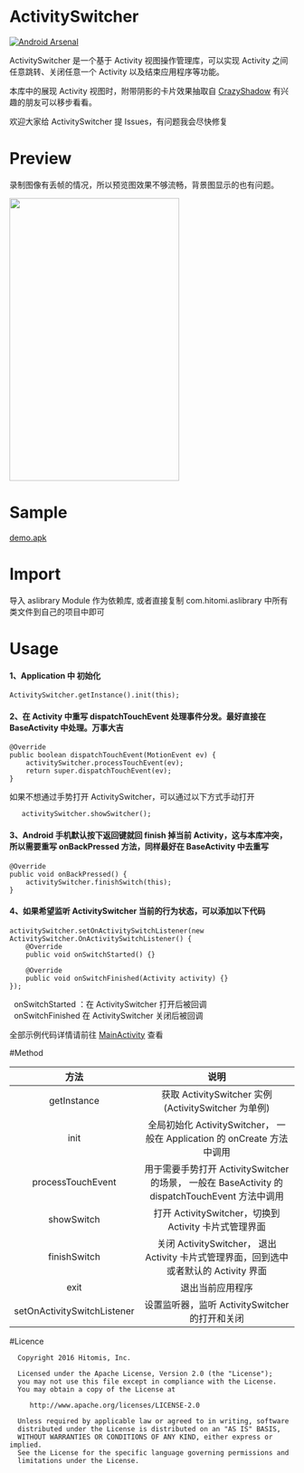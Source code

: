 # ActivitySwitcher

[![Android Arsenal](https://img.shields.io/badge/Android%20Arsenal-ActivitySwitcher-brightgreen.svg?style=flat)](http://android-arsenal.com/details/1/4635)

   ActivitySwitcher 是一个基于 Activity 视图操作管理库，可以实现 Activity 之间任意跳转、关闭任意一个 Activity
以及结束应用程序等功能。
   
   本库中的展现 Activity 视图时，附带阴影的卡片效果抽取自 [CrazyShadow](https://github.com/Hitomis/CrazyShadow) 有兴趣的朋友可以移步看看。
   
   欢迎大家给 ActivitySwitcher 提 Issues，有问题我会尽快修复

# Preview

录制图像有丢帧的情况，所以预览图效果不够流畅，背景图显示的也有问题。

<img src="preview/activity_swither.gif" width="300" height="500" />

# Sample

[demo.apk](https://github.com/Hitomis/ActivitySwitcher/tree/master/sample/app.apk)

# Import

导入 aslibrary Module 作为依赖库, 或者直接复制 com.hitomi.aslibrary 中所有类文件到自己的项目中即可

# Usage

#### 1、Application 中 初始化

    ActivitySwitcher.getInstance().init(this);

#### 2、在 Activity 中重写 dispatchTouchEvent 处理事件分发。最好直接在 BaseActivity 中处理。万事大吉

    @Override
    public boolean dispatchTouchEvent(MotionEvent ev) {
        activitySwitcher.processTouchEvent(ev);
        return super.dispatchTouchEvent(ev);
    }

   如果不想通过手势打开 ActivitySwitcher，可以通过以下方式手动打开
   
       activitySwitcher.showSwitcher();

#### 3、Android 手机默认按下返回键就回 finish 掉当前 Activity，这与本库冲突，所以需要重写 onBackPressed 方法，同样最好在 BaseActivity 中去重写

    @Override
    public void onBackPressed() {
        activitySwitcher.finishSwitch(this);
    }

#### 4、如果希望监听 ActivitySwitcher 当前的行为状态，可以添加以下代码

    activitySwitcher.setOnActivitySwitchListener(new ActivitySwitcher.OnActivitySwitchListener() {
        @Override
        public void onSwitchStarted() {}

        @Override
        public void onSwitchFinished(Activity activity) {}
    });
    
   onSwitchStarted ：在 ActivitySwitcher 打开后被回调 <br/>
   onSwitchFinished 在 ActivitySwitcher 关闭后被回调

   全部示例代码详情请前往 [MainActivity](https://github.com/Hitomis/ActivitySwitcher/blob/master/app/src/main/java/com/hitomi/activityswitcher/MainActivity.java) 查看

#Method

| 方法 | 说明 |
| :--: | :--: |
| getInstance | 获取 ActivitySwitcher 实例 (ActivitySwitcher 为单例) |
| init | 全局初始化 ActivitySwitcher， 一般在 Application 的 onCreate 方法中调用 |
| processTouchEvent | 用于需要手势打开 ActivitySwitcher 的场景， 一般在 BaseActivity 的 dispatchTouchEvent 方法中调用 |
| showSwitch | 打开 ActivitySwitcher，切换到 Activity 卡片式管理界面 |
| finishSwitch | 关闭 ActivitySwitcher， 退出 Activity 卡片式管理界面，回到选中或者默认的 Activity 界面 |
| exit | 退出当前应用程序 |
| setOnActivitySwitchListener | 设置监听器，监听 ActivitySwitcher 的打开和关闭 |


#Licence

      Copyright 2016 Hitomis, Inc.

      Licensed under the Apache License, Version 2.0 (the "License");
      you may not use this file except in compliance with the License.
      You may obtain a copy of the License at

         http://www.apache.org/licenses/LICENSE-2.0

      Unless required by applicable law or agreed to in writing, software
      distributed under the License is distributed on an "AS IS" BASIS,
      WITHOUT WARRANTIES OR CONDITIONS OF ANY KIND, either express or implied.
      See the License for the specific language governing permissions and
      limitations under the License.
 


